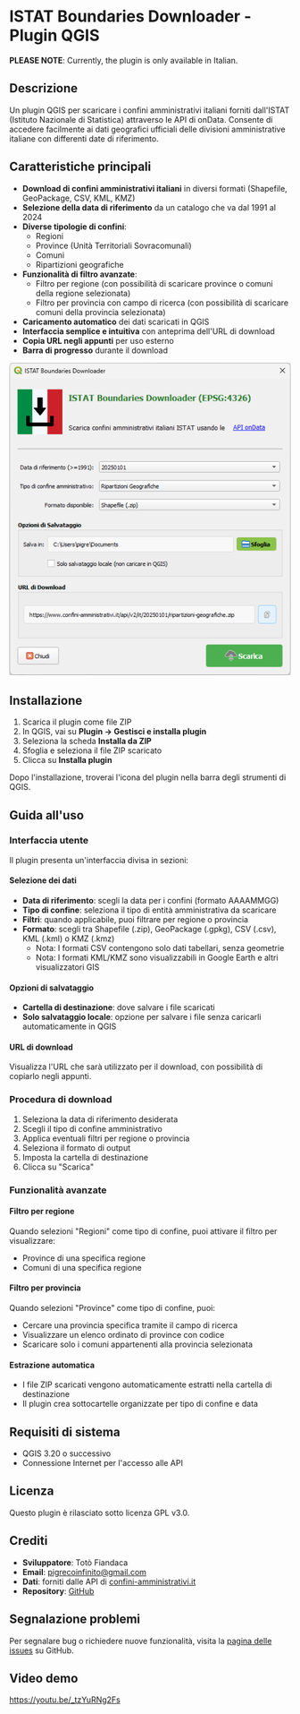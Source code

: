 # ISTAT Boundaries Downloader - Plugin QGIS

**PLEASE NOTE**: Currently, the plugin is only available in Italian.

## Descrizione
Un plugin QGIS per scaricare i confini amministrativi italiani forniti dall'ISTAT (Istituto Nazionale di Statistica) attraverso le API di onData. Consente di accedere facilmente ai dati geografici ufficiali delle divisioni amministrative italiane con differenti date di riferimento.

## Caratteristiche principali

- **Download di confini amministrativi italiani** in diversi formati (Shapefile, GeoPackage, CSV, KML, KMZ)
- **Selezione della data di riferimento** da un catalogo che va dal 1991 al 2024
- **Diverse tipologie di confini**:
  - Regioni
  - Province (Unità Territoriali Sovracomunali)
  - Comuni
  - Ripartizioni geografiche
- **Funzionalità di filtro avanzate**:
  - Filtro per regione (con possibilità di scaricare province o comuni della regione selezionata)
  - Filtro per provincia con campo di ricerca (con possibilità di scaricare comuni della provincia selezionata)
- **Caricamento automatico** dei dati scaricati in QGIS
- **Interfaccia semplice e intuitiva** con anteprima dell'URL di download
- **Copia URL negli appunti** per uso esterno
- **Barra di progresso** durante il download

![Logo Plugin](./imgs/gui.png)

## Installazione

1. Scarica il plugin come file ZIP
2. In QGIS, vai su **Plugin → Gestisci e installa plugin**
3. Seleziona la scheda **Installa da ZIP**
4. Sfoglia e seleziona il file ZIP scaricato
5. Clicca su **Installa plugin**

Dopo l'installazione, troverai l'icona del plugin nella barra degli strumenti di QGIS.

## Guida all'uso

### Interfaccia utente

Il plugin presenta un'interfaccia divisa in sezioni:

#### Selezione dei dati
- **Data di riferimento**: scegli la data per i confini (formato AAAAMMGG)
- **Tipo di confine**: seleziona il tipo di entità amministrativa da scaricare
- **Filtri**: quando applicabile, puoi filtrare per regione o provincia
- **Formato**: scegli tra Shapefile (.zip), GeoPackage (.gpkg), CSV (.csv), KML (.kml) o KMZ (.kmz)
  - Nota: I formati CSV contengono solo dati tabellari, senza geometrie
  - Nota: I formati KML/KMZ sono visualizzabili in Google Earth e altri visualizzatori GIS

#### Opzioni di salvataggio
- **Cartella di destinazione**: dove salvare i file scaricati
- **Solo salvataggio locale**: opzione per salvare i file senza caricarli automaticamente in QGIS

#### URL di download
Visualizza l'URL che sarà utilizzato per il download, con possibilità di copiarlo negli appunti.

### Procedura di download

1. Seleziona la data di riferimento desiderata
2. Scegli il tipo di confine amministrativo
3. Applica eventuali filtri per regione o provincia
4. Seleziona il formato di output
5. Imposta la cartella di destinazione
6. Clicca su "Scarica"

### Funzionalità avanzate

#### Filtro per regione
Quando selezioni "Regioni" come tipo di confine, puoi attivare il filtro per visualizzare:
- Province di una specifica regione
- Comuni di una specifica regione

#### Filtro per provincia
Quando selezioni "Province" come tipo di confine, puoi:
- Cercare una provincia specifica tramite il campo di ricerca
- Visualizzare un elenco ordinato di province con codice
- Scaricare solo i comuni appartenenti alla provincia selezionata

#### Estrazione automatica
- I file ZIP scaricati vengono automaticamente estratti nella cartella di destinazione
- Il plugin crea sottocartelle organizzate per tipo di confine e data

## Requisiti di sistema
- QGIS 3.20 o successivo
- Connessione Internet per l'accesso alle API

## Licenza
Questo plugin è rilasciato sotto licenza GPL v3.0.

## Crediti
- **Sviluppatore**: Totò Fiandaca
- **Email**: pigrecoinfinito@gmail.com
- **Dati**: forniti dalle API di [confini-amministrativi.it](https://www.confini-amministrativi.it/)
- **Repository**: [GitHub](https://github.com/ondata/confini-amministrativi-istat_qgis_plugin)

## Segnalazione problemi
Per segnalare bug o richiedere nuove funzionalità, visita la [pagina delle issues](https://github.com/ondata/confini-amministrativi-istat_qgis_plugin/issues) su GitHub.

## Video demo

<https://youtu.be/_tzYuRNg2Fs>
